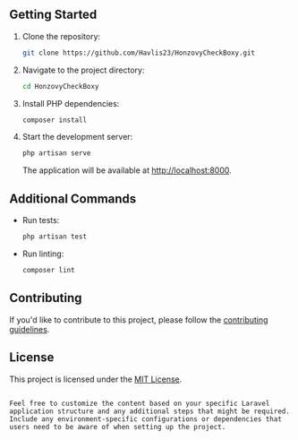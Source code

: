 

## Getting Started

1. Clone the repository:

   ```bash
   git clone https://github.com/Havlis23/HonzovyCheckBoxy.git
   ```

2. Navigate to the project directory:

   ```bash
   cd HonzovyCheckBoxy
   ```

3. Install PHP dependencies:

   ```bash
   composer install
   ```

9. Start the development server:

   ```bash
   php artisan serve
   ```

   The application will be available at [http://localhost:8000](http://localhost:8000).

## Additional Commands

- Run tests:

  ```bash
  php artisan test
  ```

- Run linting:

  ```bash
  composer lint
  ```

## Contributing

If you'd like to contribute to this project, please follow the [contributing guidelines](CONTRIBUTING.md).

## License

This project is licensed under the [MIT License](LICENSE).
```

Feel free to customize the content based on your specific Laravel application structure and any additional steps that might be required. Include any environment-specific configurations or dependencies that users need to be aware of when setting up the project.
